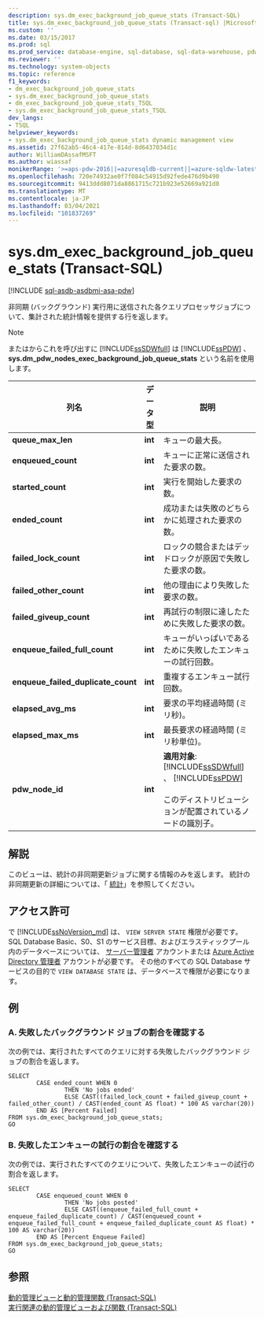 ```yaml
---
description: sys.dm_exec_background_job_queue_stats (Transact-SQL)
title: sys.dm_exec_background_job_queue_stats (Transact-sql) |Microsoft Docs
ms.custom: ''
ms.date: 03/15/2017
ms.prod: sql
ms.prod_service: database-engine, sql-database, sql-data-warehouse, pdw
ms.reviewer: ''
ms.technology: system-objects
ms.topic: reference
f1_keywords:
- dm_exec_background_job_queue_stats
- sys.dm_exec_background_job_queue_stats
- dm_exec_background_job_queue_stats_TSQL
- sys.dm_exec_background_job_queue_stats_TSQL
dev_langs:
- TSQL
helpviewer_keywords:
- sys.dm_exec_background_job_queue_stats dynamic management view
ms.assetid: 27f62ab5-46c4-417e-814d-8d6437034d1c
author: WilliamDAssafMSFT
ms.author: wiassaf
monikerRange: '>=aps-pdw-2016||=azuresqldb-current||=azure-sqldw-latest||>=sql-server-2016||>=sql-server-linux-2017||=azuresqldb-mi-current'
ms.openlocfilehash: 720e74932ae0f7f084c54915d92fede476d9b490
ms.sourcegitcommit: 9413ddd8071da8861715c721b923e52669a921d8
ms.translationtype: MT
ms.contentlocale: ja-JP
ms.lasthandoff: 03/04/2021
ms.locfileid: "101837269"
---
```

# <a name="sysdm_exec_background_job_queue_stats-transact-sql"></a>sys.dm_exec_background_job_queue_stats (Transact-SQL)
[!INCLUDE [sql-asdb-asdbmi-asa-pdw](../../includes/applies-to-version/sql-asdb-asdbmi-asa-pdw.md)]

  非同期 (バックグラウンド) 実行用に送信された各クエリプロセッサジョブについて、集計された統計情報を提供する行を返します。  
  
> [!NOTE]  
>  またはからこれを呼び出すに [!INCLUDE[ssSDWfull](../../includes/sssdwfull-md.md)] は [!INCLUDE[ssPDW](../../includes/sspdw-md.md)] 、 **sys.dm_pdw_nodes_exec_background_job_queue_stats** という名前を使用します。  
  
|列名|データ型|説明|  
|-----------------|---------------|-----------------|  
|**queue_max_len**|**int**|キューの最大長。|  
|**enqueued_count**|**int**|キューに正常に送信された要求の数。|  
|**started_count**|**int**|実行を開始した要求の数。|  
|**ended_count**|**int**|成功または失敗のどちらかに処理された要求の数。|  
|**failed_lock_count**|**int**|ロックの競合またはデッドロックが原因で失敗した要求の数。|  
|**failed_other_count**|**int**|他の理由により失敗した要求の数。|  
|**failed_giveup_count**|**int**|再試行の制限に達したために失敗した要求の数。|  
|**enqueue_failed_full_count**|**int**|キューがいっぱいであるために失敗したエンキューの試行回数。|  
|**enqueue_failed_duplicate_count**|**int**|重複するエンキュー試行回数。|  
|**elapsed_avg_ms**|**int**|要求の平均経過時間 (ミリ秒)。|  
|**elapsed_max_ms**|**int**|最長要求の経過時間 (ミリ秒単位)。|  
|**pdw_node_id**|**int**|**適用対象**: [!INCLUDE[ssSDWfull](../../includes/sssdwfull-md.md)] 、 [!INCLUDE[ssPDW](../../includes/sspdw-md.md)]<br /><br /> このディストリビューションが配置されているノードの識別子。|  
  
## <a name="remarks"></a>解説  
 このビューは、統計の非同期更新ジョブに関する情報のみを返します。 統計の非同期更新の詳細については、「 [統計](../../relational-databases/statistics/statistics.md)」を参照してください。  
  
## <a name="permissions"></a>アクセス許可

で [!INCLUDE[ssNoVersion_md](../../includes/ssnoversion-md.md)] は、 `VIEW SERVER STATE` 権限が必要です。   
SQL Database Basic、S0、S1 のサービス目標、およびエラスティックプール内のデータベースについては、 [サーバー管理者](/azure/azure-sql/database/logins-create-manage#existing-logins-and-user-accounts-after-creating-a-new-database) アカウントまたは [Azure Active Directory 管理者](/azure/azure-sql/database/authentication-aad-overview#administrator-structure) アカウントが必要です。 その他のすべての SQL Database サービスの目的で `VIEW DATABASE STATE` は、データベースで権限が必要になります。   

## <a name="examples"></a>例  
  
### <a name="a-determining-the-percentage-of-failed-background-jobs"></a>A. 失敗したバックグラウンド ジョブの割合を確認する  
 次の例では、実行されたすべてのクエリに対する失敗したバックグラウンド ジョブの割合を返します。  
  
```  
SELECT   
        CASE ended_count WHEN 0   
                THEN 'No jobs ended'   
                ELSE CAST((failed_lock_count + failed_giveup_count + failed_other_count) / CAST(ended_count AS float) * 100 AS varchar(20))   
        END AS [Percent Failed]  
FROM sys.dm_exec_background_job_queue_stats;  
GO  
```  
  
### <a name="b-determining-the-percentage-of-failed-enqueue-attempts"></a>B. 失敗したエンキューの試行の割合を確認する  
 次の例では、実行されたすべてのクエリについて、失敗したエンキューの試行の割合を返します。  
  
```  
SELECT   
        CASE enqueued_count WHEN 0   
                THEN 'No jobs posted'   
                ELSE CAST((enqueue_failed_full_count + enqueue_failed_duplicate_count) / CAST(enqueued_count + enqueue_failed_full_count + enqueue_failed_duplicate_count AS float) * 100 AS varchar(20))   
        END AS [Percent Enqueue Failed]  
FROM sys.dm_exec_background_job_queue_stats;  
GO  
```  
  
## <a name="see-also"></a>参照  
 [動的管理ビューと動的管理関数 &#40;Transact-SQL&#41;](~/relational-databases/system-dynamic-management-views/system-dynamic-management-views.md)   
 [実行関連の動的管理ビューおよび関数 &#40;Transact-SQL&#41;](../../relational-databases/system-dynamic-management-views/execution-related-dynamic-management-views-and-functions-transact-sql.md)  
  
